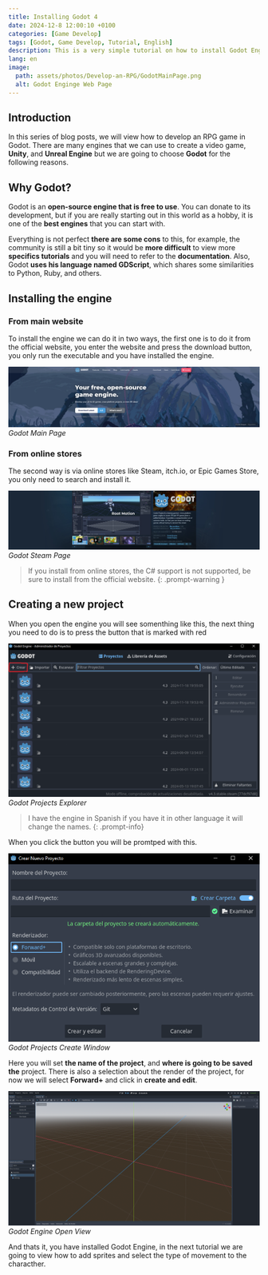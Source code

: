 ```yaml
---
title: Installing Godot 4 
date: 2024-12-8 12:00:10 +0100
categories: [Game Develop]
tags: [Godot, Game Develop, Tutorial, English]
description: This is a very simple tutorial on how to install Godot Enginge
lang: en
image:
  path: assets/photos/Develop-an-RPG/GodotMainPage.png
  alt: Godot Enginge Web Page
---
```


## Introduction

In this series of blog posts, we will view how to develop an RPG game in Godot. There are many engines that we can use to create a video game, **Unity**, and **Unreal Engine** but we are going to choose **Godot** for the following reasons.

## Why Godot?

Godot is an **open-source engine that is free to use**. You can donate to its development, but if you are really starting out in this world as a hobby, it is one of the **best engines** that you can start with.

Everything is not perfect **there are some cons** to this, for example, the community is still a bit tiny so it would be **more difficult** to view more **specifics tutorials** and you will need to refer to the **documentation**. Also, Godot **uses his language named GDScript**, which shares some similarities to Python, Ruby, and others.

## Installing the engine

### From main website

To install the engine we can do it in two ways, the first one is to do it from the official website, you enter the website and press the download button, you only run the executable and you have installed the engine.

![Godot-Main-Page](assets/photos/Develop-an-RPG/GodotMainPage.png)
_Godot Main Page_

### From online stores

The second way is via online stores like Steam, itch.io, or Epic Games Store, you only need to search and install it.

![Godot-Steam-Page](assets/photos/Develop-an-RPG/GodotSteamPage.png)
_Godot Steam Page_

> If you install from online stores, the C# support is not supported, be sure to install from the official website.
{: .prompt-warning }

## Creating a new project

When you open the engine you will see somenthing like this, the next thing you need to do is to press the button that is marked with red

![Godot-Projects-Open](assets/photos/Develop-an-RPG/GodotProjectsOpen.png)
_Godot Projects Explorer_

> I have the engine in Spanish if you have it in other language it will change the names.
{: .prompt-info}

When you click the button you will be promtped with this.

![Godot-Projects-Create](assets/photos/Develop-an-RPG/GodotProjectsCreate.png)
_Godot Projects Create Window_

Here you will set **the name of the project**, and **where is going to be saved the** project. There is also a selection about the render of the project, for now we will select **Forward+** and click in **create and edit**.

![Godot-Engine-Open](assets/photos/Develop-an-RPG/GodotEngineOpen.png)
_Godot Engine Open View_

And thats it, you have installed Godot Engine, in the next tutorial we are going to view how to add sprites and select the type of movement to the characther.

